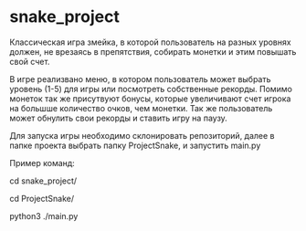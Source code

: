 # snake_project

Классическая игра змейка, в которой пользователь на разных уровнях
должен, не врезаясь в препятствия, собирать монетки и этим повышать свой счет.

В игре реализвано меню, в котором пользователь может выбрать уровень (1-5) для игры
или посмотреть собственные рекорды. Помимо монеток так же присутвуют бонусы,
которые увеличивают счет игрока на большше количество очков, чем монетки.
Так же пользователь может обнулить свои рекорды и ставить игру на паузу.

Для запуска игры необходимо склонировать репозиторий, далее в папке проекта выбрать папку ProjectSnake,
и запустить main.py

Пример команд:

cd snake_project/

cd ProjectSnake/

python3 ./main.py
